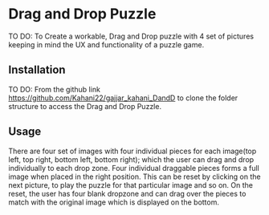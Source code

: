 # Drag and Drop Puzzle

TO DO: To Create a workable, Drag and Drop puzzle with 4 set of pictures keeping in mind the UX and functionality of a puzzle game. 
       
## Installation
TO DO: From the github link https://github.com/Kahani22/gajjar_kahani_DandD to clone the folder structure to access the Drag and Drop Puzzle.

## Usage
There are four set of images with four individual pieces for each image(top left, top right, bottom left, bottom right); which the user can drag and drop individually to each drop zone. Four individual draggable pieces forms a full image when placed in the right position. This can be reset by clicking on the next picture, to play the puzzle for that particular image and so on. On the reset, the user has four blank dropzone and can drag over the pieces to match with the original image which is displayed on the bottom.



